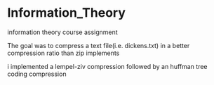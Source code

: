 # Information_Theory
information theory course assignment

The goal was to compress a text file(i.e. dickens.txt) in a better compression ratio than zip implements

i implemented a lempel-ziv compression followed by an huffman tree coding compression

